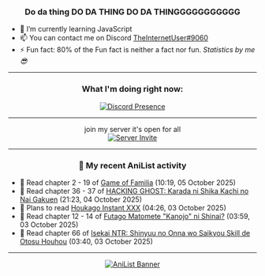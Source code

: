 <div align="center">

### Do da thing DO DA THING DO DA THINGGGGGGGGGGG
</div>

- 🌱 I’m currently learning JavaScript
- 📫 You can contact me on Discord [TheInternetUser#9060](https://discord.com/users/534117072796385300)
- ⚡ Fun fact: 80% of the Fun fact is neither a fact nor fun. _Statistics by me 😎_
<hr>

<div align="center">

### What I'm doing right now:
[![Discord Presence](https://lanyard.cnrad.dev/api/534117072796385300)](https://discord.com/users/534117072796385300)
<hr>

join my server it's open for all <br>
[![Server Invite](https://invidget.switchblade.xyz/bfYgVHxrSs)](https://discord.gg/bfYgVHxrSs)

<hr>
  
### 🌸 My recent AniList activity

</div>

<!-- ANILIST_ACTIVITY:start -->

-   📖 Read chapter 2 - 19 of [Game of Familia](https://anilist.co/manga/104033) (10:19, 05 October 2025)
-   📖 Read chapter 36 - 37 of [HACKING GHOST: Karada ni Shika Kachi no Nai Gakuen](https://anilist.co/manga/186922) (21:23, 04 October 2025)
-   📖 Plans to read [Houkago Instant XXX](https://anilist.co/manga/199615) (04:26, 03 October 2025)
-   📖 Read chapter 12 - 14 of [Futago Matomete "Kanojo" ni Shinai?](https://anilist.co/manga/177186) (03:59, 03 October 2025)
-   📖 Read chapter 66 of [Isekai NTR: Shinyuu no Onna wo Saikyou Skill de Otosu Houhou](https://anilist.co/manga/115042) (03:40, 03 October 2025)

<!-- ANILIST_ACTIVITY:end -->
<hr>

<div align="center">

[![AniList Banner](https://img.anili.st/User/929966)](https://anilist.co/user/TheInternetUser)

<!-- ![Profile views](https://gpvc.arturio.dev/TheInternetUse7) Since 2023-01-09 -->
<br>


</div>
